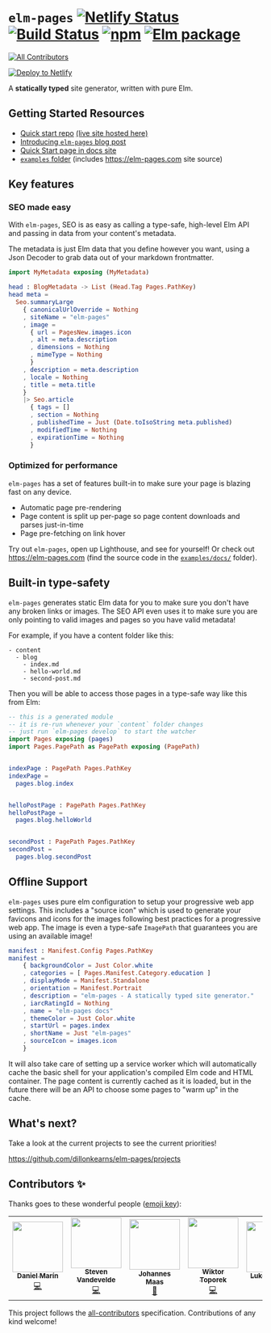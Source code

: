 # `elm-pages` [![Netlify Status](https://api.netlify.com/api/v1/badges/8ee4a674-4f37-4f16-b99e-607c0a02ee75/deploy-status)](https://app.netlify.com/sites/elm-pages/deploys) [![Build Status](https://github.com/dillonkearns/elm-pages/workflows/Elm%20CI/badge.svg)](https://github.com/dillonkearns/elm-pages/actions?query=branch%3Amaster) [![npm](https://img.shields.io/npm/v/elm-pages.svg)](https://npmjs.com/package/elm-pages) [![Elm package](https://img.shields.io/elm-package/v/dillonkearns/elm-pages.svg)](https://package.elm-lang.org/packages/dillonkearns/elm-pages/latest/)

<!-- ALL-CONTRIBUTORS-BADGE:START - Do not remove or modify this section -->
[![All Contributors](https://img.shields.io/badge/all_contributors-5-orange.svg?style=flat-square)](#contributors-)
<!-- ALL-CONTRIBUTORS-BADGE:END -->

[![Deploy to Netlify](https://www.netlify.com/img/deploy/button.svg)](https://app.netlify.com/start/deploy?repository=https://github.com/dillonkearns/elm-pages-starter)

A **statically typed** site generator, written with pure Elm.

## Getting Started Resources

- [Quick start repo](https://github.com/dillonkearns/elm-pages-starter) [(live site hosted here)](https://elm-pages-starter.netlify.com)
- [Introducing `elm-pages` blog post](https://elm-pages.com/blog/introducing-elm-pages)
- [Quick Start page in docs site](https://elm-pages.com/docs)
- [`examples` folder](https://github.com/dillonkearns/elm-pages/blob/master/examples/) (includes https://elm-pages.com site source)

## Key features

### SEO made easy

With `elm-pages`, SEO is as easy
as calling a type-safe, high-level Elm API
and passing in data from your content's metadata.

The metadata is just Elm data that you define
however you want, using a Json Decoder to grab
data out of your markdown frontmatter.

```elm
import MyMetadata exposing (MyMetadata)

head : BlogMetadata -> List (Head.Tag Pages.PathKey)
head meta =
  Seo.summaryLarge
    { canonicalUrlOverride = Nothing
    , siteName = "elm-pages"
    , image =
      { url = PagesNew.images.icon
      , alt = meta.description
      , dimensions = Nothing
      , mimeType = Nothing
      }
    , description = meta.description
    , locale = Nothing
    , title = meta.title
    }
    |> Seo.article
      { tags = []
      , section = Nothing
      , publishedTime = Just (Date.toIsoString meta.published)
      , modifiedTime = Nothing
      , expirationTime = Nothing
      }
```

### Optimized for performance

`elm-pages` has a set of features built-in to make
sure your page is blazing fast on any device.

- Automatic page pre-rendering
- Page content is split up per-page so page content downloads and parses just-in-time
- Page pre-fetching on link hover

Try out `elm-pages`, open up Lighthouse, and
see for yourself! Or check out https://elm-pages.com
(find the source code in the [`examples/docs/`](https://github.com/dillonkearns/elm-pages/tree/master/examples/docs) folder).

## Built-in type-safety

`elm-pages` generates static Elm data for you
to make sure you don't have any broken links or images.
The SEO API even uses it to make sure you are only pointing to
valid images and pages so you have valid metadata!

For example, if you have a content folder like this:

```shell
- content
  - blog
    - index.md
    - hello-world.md
    - second-post.md
```

Then you will be able to access those pages in a
type-safe way like this from Elm:

```elm
-- this is a generated module
-- it is re-run whenever your `content` folder changes
-- just run `elm-pages develop` to start the watcher
import Pages exposing (pages)
import Pages.PagePath as PagePath exposing (PagePath)


indexPage : PagePath Pages.PathKey
indexPage =
  pages.blog.index


helloPostPage : PagePath Pages.PathKey
helloPostPage =
  pages.blog.helloWorld


secondPost : PagePath Pages.PathKey
secondPost =
  pages.blog.secondPost
```

## Offline Support

`elm-pages` uses pure elm configuration to setup
your progressive web app settings. This includes
a "source icon" which is used to generate your favicons
and icons for the images following best practices for
a progressive web app. The image is even a type-safe
`ImagePath` that guarantees you are using an available
image!

```elm
manifest : Manifest.Config Pages.PathKey
manifest =
    { backgroundColor = Just Color.white
    , categories = [ Pages.Manifest.Category.education ]
    , displayMode = Manifest.Standalone
    , orientation = Manifest.Portrait
    , description = "elm-pages - A statically typed site generator."
    , iarcRatingId = Nothing
    , name = "elm-pages docs"
    , themeColor = Just Color.white
    , startUrl = pages.index
    , shortName = Just "elm-pages"
    , sourceIcon = images.icon
    }
```

It will also take care of setting up a service worker
which will automatically cache the basic shell
for your application's compiled Elm code and
HTML container. The page content is currently cached
as it is loaded, but in the future there will
be an API to choose some pages to "warm up" in the cache.

## What's next?

Take a look at the current projects to see the current priorities!

https://github.com/dillonkearns/elm-pages/projects

## Contributors ✨

Thanks goes to these wonderful people ([emoji key](https://allcontributors.org/docs/en/emoji-key)):

<!-- ALL-CONTRIBUTORS-LIST:START - Do not remove or modify this section -->
<!-- prettier-ignore-start -->
<!-- markdownlint-disable -->
<table>
  <tr>
    <td align="center"><a href="https://github.com/danmarcab"><img src="https://avatars2.githubusercontent.com/u/1517969?v=4" width="100px;" alt=""/><br /><sub><b>Daniel Marín</b></sub></a><br /><a href="https://github.com/dillonkearns/elm-pages/commits?author=danmarcab" title="Code">💻</a></td>
    <td align="center"><a href="https://citric.id"><img src="https://avatars1.githubusercontent.com/u/296665?v=4" width="100px;" alt=""/><br /><sub><b>Steven Vandevelde</b></sub></a><br /><a href="https://github.com/dillonkearns/elm-pages/commits?author=icidasset" title="Code">💻</a></td>
    <td align="center"><a href="https://github.com/Y0hy0h"><img src="https://avatars0.githubusercontent.com/u/11377826?v=4" width="100px;" alt=""/><br /><sub><b>Johannes Maas</b></sub></a><br /><a href="#userTesting-Y0hy0h" title="User Testing">📓</a></td>
    <td align="center"><a href="https://github.com/vViktorPL"><img src="https://avatars1.githubusercontent.com/u/2961541?v=4" width="100px;" alt=""/><br /><sub><b>Wiktor Toporek</b></sub></a><br /><a href="https://github.com/dillonkearns/elm-pages/commits?author=vViktorPL" title="Code">💻</a></td>
    <td align="center"><a href="https://sunrisemovement.com"><img src="https://avatars1.githubusercontent.com/u/1508245?v=4" width="100px;" alt=""/><br /><sub><b>Luke Westby</b></sub></a><br /><a href="https://github.com/dillonkearns/elm-pages/commits?author=lukewestby" title="Code">💻</a></td>
  </tr>
</table>

<!-- markdownlint-enable -->
<!-- prettier-ignore-end -->
<!-- ALL-CONTRIBUTORS-LIST:END -->

This project follows the [all-contributors](https://github.com/all-contributors/all-contributors) specification. Contributions of any kind welcome!
